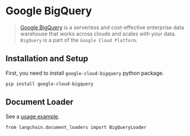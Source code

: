 Google BigQuery
===============

> [Google BigQuery](https://cloud.google.com/bigquery) is a serverless and cost-effective enterprise data warehouse that works across clouds and scales with your data. `BigQuery` is a part of the `Google Cloud Platform`.

Installation and Setup[​](#installation-and-setup "Direct link to Installation and Setup")
------------------------------------------------------------------------------------------

First, you need to install `google-cloud-bigquery` python package.

    pip install google-cloud-bigquery

Document Loader[​](#document-loader "Direct link to Document Loader")
---------------------------------------------------------------------

See a [usage example](/docs/modules/data_connection/document_loaders/integrations/google_bigquery.html).

    from langchain.document_loaders import BigQueryLoader